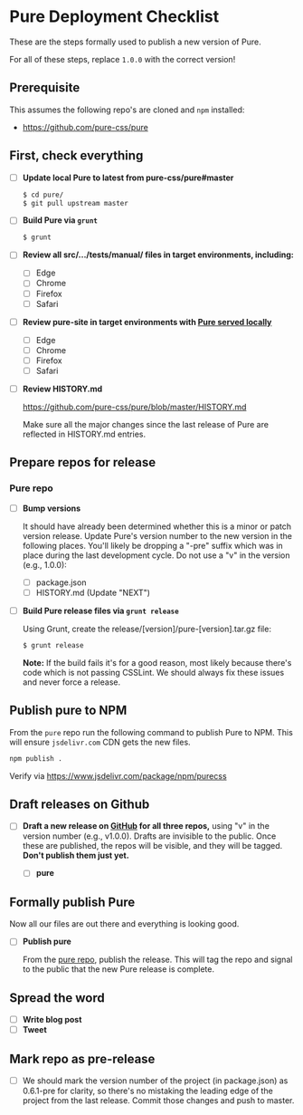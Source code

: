 # Pure Deployment Checklist

These are the steps formally used to publish a new version of Pure.

For all of these steps, replace `1.0.0` with the correct version!

## Prerequisite

This assumes the following repo's are cloned and `npm` installed:

- https://github.com/pure-css/pure

## First, check everything

- [ ] **Update local Pure to latest from pure-css/pure#master**

  ```bash
  $ cd pure/
  $ git pull upstream master
  ```

- [ ] **Build Pure via `grunt`**

  ```bash
  $ grunt
  ```

- [ ] **Review all src/.../tests/manual/ files in target environments, including:**

  - [ ] Edge
  - [ ] Chrome
  - [ ] Firefox
  - [ ] Safari

- [ ] **Review pure-site in target environments with [Pure served locally](https://github.com/pure-css/pure-site/blob/master/README.md#running-with-pure-served-locally)**

  - [ ] Edge
  - [ ] Chrome
  - [ ] Firefox
  - [ ] Safari

- [ ] **Review HISTORY.md**

  https://github.com/pure-css/pure/blob/master/HISTORY.md

  Make sure all the major changes since the last release of Pure are reflected in HISTORY.md entries.

## Prepare repos for release

### Pure repo

- [ ] **Bump versions**

  It should have already been determined whether this is a minor or patch version release. Update Pure's version number to the new version in the following places. You'll likely be dropping a "-pre" suffix which was in place during the last development cycle. Do not use a "v" in the version (e.g., 1.0.0):

  - [ ] package.json
  - [ ] HISTORY.md (Update "NEXT")

- [ ] **Build Pure release files via `grunt release`**

  Using Grunt, create the release/[version]/pure-[version].tar.gz file:

  ```bash
  $ grunt release
  ```

  **Note:** If the build fails it's for a good reason, most likely because there's code which is not passing CSSLint. We should always fix these issues and never force a release.

## Publish pure to NPM

From the `pure` repo run the following command to publish Pure to NPM. This will ensure `jsdelivr.com` CDN gets the new files.

```bash
npm publish .
```

Verify via https://www.jsdelivr.com/package/npm/purecss

## Draft releases on Github

- [ ] **Draft a new release on [GitHub](https://github.com/pure-css/pure/releases) for all three repos,** using "v" in the version number (e.g., v1.0.0). Drafts are invisible to the public. Once these are published, the repos will be visible, and they will be tagged. **Don't publish them just yet.**

  - [ ] **pure**

## Formally publish Pure

Now all our files are out there and everything is looking good.

- [ ] **Publish pure**

  From the [pure repo](https://github.com/pure-css/pure/releases), publish the release. This will tag the repo and signal to the public that the new Pure release is complete.

## Spread the word

- [ ] **Write blog post**
- [ ] **Tweet**

## Mark repo as pre-release

- [ ] We should mark the version number of the project (in package.json) as 0.6.1-pre for clarity, so there's no mistaking the leading edge of the project from the last release. Commit those changes and push to master.
